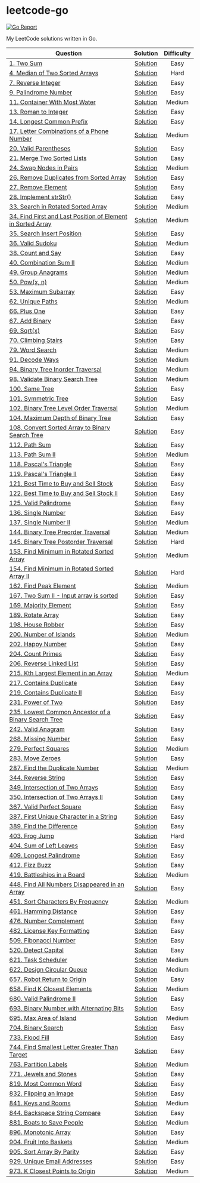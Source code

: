 # leetcode-go

[![Go Report](https://goreportcard.com/badge/github.com/kakugirai/leetcode-go)](https://goreportcard.com/report/github.com/kakugirai/leetcode-go)

My LeetCode solutions written in Go.

| Question                                                                                                                                             |                                Solution                                 | Difficulty |
| ---------------------------------------------------------------------------------------------------------------------------------------------------- | :---------------------------------------------------------------------: | :--------: |
| [1. Two Sum](https://leetcode.com/problems/two-sum)                                                                                                  |                         [Solution](src/two-sum)                         |    Easy    |
| [4. Median of Two Sorted Arrays](https://leetcode.com/problems/median-of-two-sorted-arrays)                                                          |               [Solution](src/median-of-two-sorted-arrays)               |    Hard    |
| [7. Reverse Integer](https://leetcode.com/problems/reverse-integer)                                                                                  |                     [Solution](src/reverse-integer)                     |    Easy    |
| [9. Palindrome Number](https://leetcode.com/problems/palindrome-number)                                                                              |                    [Solution](src/palindrome-number)                    |    Easy    |
| [11. Container With Most Water](https://leetcode.com/problems/container-with-most-water)                                                             |                [Solution](src/container-with-most-water)                |   Medium   |
| [13. Roman to Integer](https://leetcode.com/problems/roman-to-integer)                                                                               |                    [Solution](src/roman-to-integer)                     |    Easy    |
| [14. Longest Common Prefix](https://leetcode.com/problems/longest-common-prefix)                                                                     |                  [Solution](src/longest-common-prefix)                  |    Easy    |
| [17. Letter Combinations of a Phone Number](https://leetcode.com/problems/letter-combinations-of-a-phone-number)                                     |          [Solution](src/letter-combinations-of-a-phone-number)          |   Medium   |
| [20. Valid Parentheses](https://leetcode.com/problems/valid-parentheses)                                                                             |                    [Solution](src/valid-parentheses)                    |    Easy    |
| [21. Merge Two Sorted Lists](https://leetcode.com/problems/merge-two-sorted-lists)                                                                   |                 [Solution](src/merge-two-sorted-lists)                  |    Easy    |
| [24. Swap Nodes in Pairs](https://leetcode.com/problems/swap-nodes-in-pairs)                                                                         |                   [Solution](src/swap-nodes-in-pairs)                   |   Medium   |
| [26. Remove Duplicates from Sorted Array](https://leetcode.com/problems/remove-duplicates-from-sorted-array)                                         |           [Solution](src/remove-duplicates-from-sorted-array)           |    Easy    |
| [27. Remove Element](https://leetcode.com/problems/remove-element)                                                                                   |                     [Solution](src/remove-element)                      |    Easy    |
| [28. Implement strStr()](https://leetcode.com/problems/implement-strstr)                                                                             |                    [Solution](src/implement-strstr)                     |    Easy    |
| [33. Search in Rotated Sorted Array](https://leetcode.com/problems/search-in-rotated-sorted-array)                                                   |             [Solution](src/search-in-rotated-sorted-array)              |   Medium   |
| [34. Find First and Last Position of Element in Sorted Array](https://leetcode.com/problems/find-first-and-last-position-of-element-in-sorted-array) | [Solution](src/find-first-and-last-position-of-element-in-sorted-array) |   Medium   |
| [35. Search Insert Position](https://leetcode.com/problems/search-insert-position)                                                                   |                 [Solution](src/search-insert-position)                  |    Easy    |
| [36. Valid Sudoku](https://leetcode.com/problems/valid-sudoku)                                                                                       |                      [Solution](src/valid-sudoku)                       |   Medium   |
| [38. Count and Say](https://leetcode.com/problems/count-and-say)                                                                                     |                      [Solution](src/count-and-say)                      |    Easy    |
| [40. Combination Sum II](https://leetcode.com/problems/combination-sum-ii)                                                                           |                   [Solution](src/combination-sum-ii)                    |   Medium   |
| [49. Group Anagrams](https://leetcode.com/problems/group-anagrams)                                                                                   |                     [Solution](src/group-anagrams)                      |   Medium   |
| [50. Pow(x, n)](https://leetcode.com/problems/powx-n)                                                                                                |                         [Solution](src/powx-n)                          |   Medium   |
| [53. Maximum Subarray](https://leetcode.com/problems/maximum-subarray)                                                                               |                    [Solution](src/maximum-subarray)                     |    Easy    |
| [62. Unique Paths](https://leetcode.com/problems/unique-paths)                                                                                       |                      [Solution](src/unique-paths)                       |   Medium   |
| [66. Plus One](https://leetcode.com/problems/plus-one)                                                                                               |                        [Solution](src/plus-one)                         |    Easy    |
| [67. Add Binary](https://leetcode.com/problems/add-binary)                                                                                           |                       [Solution](src/add-binary)                        |    Easy    |
| [69. Sqrt(x)](https://leetcode.com/problems/sqrtx)                                                                                                   |                          [Solution](src/sqrtx)                          |    Easy    |
| [70. Climbing Stairs](https://leetcode.com/problems/climbing-stairs)                                                                                 |                     [Solution](src/climbing-stairs)                     |    Easy    |
| [79. Word Search](https://leetcode.com/problems/word-search)                                                                                         |                       [Solution](src/word-search)                       |   Medium   |
| [91. Decode Ways](https://leetcode.com/problems/decode-ways)                                                                                         |                       [Solution](src/decode-ways)                       |   Medium   |
| [94. Binary Tree Inorder Traversal](https://leetcode.com/problems/binary-tree-inorder-traversal)                                                     |              [Solution](src/binary-tree-inorder-traversal)              |   Medium   |
| [98. Validate Binary Search Tree](https://leetcode.com/problems/validate-binary-search-tree)                                                         |               [Solution](src/validate-binary-search-tree)               |   Medium   |
| [100. Same Tree](https://leetcode.com/problems/same-tree)                                                                                            |                        [Solution](src/same-tree)                        |    Easy    |
| [101. Symmetric Tree](https://leetcode.com/problems/symmetric-tree)                                                                                  |                     [Solution](src/symmetric-tree)                      |    Easy    |
| [102. Binary Tree Level Order Traversal](https://leetcode.com/problems/binary-tree-level-order-traversal)                                            |            [Solution](src/binary-tree-level-order-traversal)            |   Medium   |
| [104. Maximum Depth of Binary Tree](https://leetcode.com/problems/maximum-depth-of-binary-tree)                                                      |              [Solution](src/maximum-depth-of-binary-tree)               |    Easy    |
| [108. Convert Sorted Array to Binary Search Tree](https://leetcode.com/problems/convert-sorted-array-to-binary-search-tree)                          |       [Solution](src/convert-sorted-array-to-binary-search-tree)        |    Easy    |
| [112. Path Sum](https://leetcode.com/problems/path-sum)                                                                                              |                        [Solution](src/path-sum)                         |    Easy    |
| [113. Path Sum II](https://leetcode.com/problems/path-sum-ii)                                                                                        |                       [Solution](src/path-sum-ii)                       |   Medium   |
| [118. Pascal's Triangle](https://leetcode.com/problems/pascals-triangle)                                                                             |                    [Solution](src/pascals-triangle)                     |    Easy    |
| [119. Pascal's Triangle II](https://leetcode.com/problems/pascals-triangle-ii)                                                                       |                   [Solution](src/pascals-triangle-ii)                   |    Easy    |
| [121. Best Time to Buy and Sell Stock](https://leetcode.com/problems/best-time-to-buy-and-sell-stock)                                                |             [Solution](src/best-time-to-buy-and-sell-stock)             |    Easy    |
| [122. Best Time to Buy and Sell Stock II](https://leetcode.com/problems/best-time-to-buy-and-sell-stock-ii)                                          |           [Solution](src/best-time-to-buy-and-sell-stock-ii)            |    Easy    |
| [125. Valid Palindrome](https://leetcode.com/problems/valid-palindrome)                                                                              |                    [Solution](src/valid-palindrome)                     |    Easy    |
| [136. Single Number](https://leetcode.com/problems/single-number)                                                                                    |                      [Solution](src/single-number)                      |    Easy    |
| [137. Single Number II](https://leetcode.com/problems/single-number-ii)                                                                              |                    [Solution](src/single-number-ii)                     |   Medium   |
| [144. Binary Tree Preorder Traversal](https://leetcode.com/problems/binary-tree-preorder-traversal)                                                  |             [Solution](src/binary-tree-preorder-traversal)              |   Medium   |
| [145. Binary Tree Postorder Traversal](https://leetcode.com/problems/binary-tree-postorder-traversal)                                                |             [Solution](src/binary-tree-postorder-traversal)             |    Hard    |
| [153. Find Minimum in Rotated Sorted Array](https://leetcode.com/problems/find-minimum-in-rotated-sorted-array)                                      |          [Solution](src/find-minimum-in-rotated-sorted-array)           |   Medium   |
| [154. Find Minimum in Rotated Sorted Array II](https://leetcode.com/problems/find-minimum-in-rotated-sorted-array-ii)                                |         [Solution](src/find-minimum-in-rotated-sorted-array-ii)         |    Hard    |
| [162. Find Peak Element](https://leetcode.com/problems/find-peak-element)                                                                            |                    [Solution](src/find-peak-element)                    |   Medium   |
| [167. Two Sum II - Input array is sorted](https://leetcode.com/problems/two-sum-ii-input-array-is-sorted)                                            |            [Solution](src/two-sum-ii-input-array-is-sorted)             |    Easy    |
| [169. Majority Element](https://leetcode.com/problems/majority-element)                                                                              |                    [Solution](src/majority-element)                     |    Easy    |
| [189. Rotate Array](https://leetcode.com/problems/rotate-array)                                                                                      |                      [Solution](src/rotate-array)                       |    Easy    |
| [198. House Robber](https://leetcode.com/problems/house-robber)                                                                                      |                      [Solution](src/house-robber)                       |    Easy    |
| [200. Number of Islands](https://leetcode.com/problems/number-of-islands)                                                                            |                    [Solution](src/number-of-islands)                    |   Medium   |
| [202. Happy Number](https://leetcode.com/problems/happy-number)                                                                                      |                      [Solution](src/happy-number)                       |    Easy    |
| [204. Count Primes](https://leetcode.com/problems/count-primes)                                                                                      |                      [Solution](src/count-primes)                       |    Easy    |
| [206. Reverse Linked List](https://leetcode.com/problems/reverse-linked-list)                                                                        |                   [Solution](src/reverse-linked-list)                   |    Easy    |
| [215. Kth Largest Element in an Array](https://leetcode.com/problems/kth-largest-element-in-an-array)                                                |             [Solution](src/kth-largest-element-in-an-array)             |   Medium   |
| [217. Contains Duplicate](https://leetcode.com/problems/contains-duplicate)                                                                          |                   [Solution](src/contains-duplicate)                    |    Easy    |
| [219. Contains Duplicate II](https://leetcode.com/problems/contains-duplicate-ii)                                                                    |                  [Solution](src/contains-duplicate-ii)                  |    Easy    |
| [231. Power of Two](https://leetcode.com/problems/power-of-two)                                                                                      |                      [Solution](src/power-of-two)                       |    Easy    |
| [235. Lowest Common Ancestor of a Binary Search Tree](https://leetcode.com/problems/lowest-common-ancestor-of-a-binary-search-tree)                  |     [Solution](src/lowest-common-ancestor-of-a-binary-search-tree)      |    Easy    |
| [242. Valid Anagram](https://leetcode.com/problems/valid-anagram)                                                                                    |                      [Solution](src/valid-anagram)                      |    Easy    |
| [268. Missing Number](https://leetcode.com/problems/missing-number)                                                                                  |                     [Solution](src/missing-number)                      |    Easy    |
| [279. Perfect Squares](https://leetcode.com/problems/perfect-squares)                                                                                |                     [Solution](src/perfect-squares)                     |   Medium   |
| [283. Move Zeroes](https://leetcode.com/problems/move-zeroes)                                                                                        |                       [Solution](src/move-zeroes)                       |    Easy    |
| [287. Find the Duplicate Number](https://leetcode.com/problems/find-the-duplicate-number)                                                            |                [Solution](src/find-the-duplicate-number)                |   Medium   |
| [344. Reverse String](https://leetcode.com/problems/reverse-string)                                                                                  |                     [Solution](src/reverse-string)                      |    Easy    |
| [349. Intersection of Two Arrays](https://leetcode.com/problems/intersection-of-two-arrays)                                                          |               [Solution](src/intersection-of-two-arrays)                |    Easy    |
| [350. Intersection of Two Arrays II](https://leetcode.com/problems/intersection-of-two-arrays-ii)                                                    |              [Solution](src/intersection-of-two-arrays-ii)              |    Easy    |
| [367. Valid Perfect Square](https://leetcode.com/problems/valid-perfect-square)                                                                      |                  [Solution](src/valid-perfect-square)                   |    Easy    |
| [387. First Unique Character in a String](https://leetcode.com/problems/first-unique-character-in-a-string)                                          |           [Solution](src/first-unique-character-in-a-string)            |    Easy    |
| [389. Find the Difference](https://leetcode.com/problems/find-the-difference)                                                                        |                   [Solution](src/find-the-difference)                   |    Easy    |
| [403. Frog Jump](https://leetcode.com/problems/frog-jump)                                                                                            |                        [Solution](src/frog-jump)                        |    Hard    |
| [404. Sum of Left Leaves](https://leetcode.com/problems/sum-of-left-leaves)                                                                          |                   [Solution](src/sum-of-left-leaves)                    |    Easy    |
| [409. Longest Palindrome](https://leetcode.com/problems/longest-palindrome)                                                                          |                   [Solution](src/longest-palindrome)                    |    Easy    |
| [412. Fizz Buzz](https://leetcode.com/problems/fizz-buzz)                                                                                            |                        [Solution](src/fizz-buzz)                        |    Easy    |
| [419. Battleships in a Board](https://leetcode.com/problems/battleships-in-a-board)                                                                  |                 [Solution](src/battleships-in-a-board)                  |   Medium   |
| [448. Find All Numbers Disappeared in an Array](https://leetcode.com/problems/find-all-numbers-disappeared-in-an-array)                              |        [Solution](src/find-all-numbers-disappeared-in-an-array)         |    Easy    |
| [451. Sort Characters By Frequency](https://leetcode.com/problems/sort-characters-by-frequency)                                                      |              [Solution](src/sort-characters-by-frequency)               |   Medium   |
| [461. Hamming Distance](https://leetcode.com/problems/hamming-distance)                                                                              |                    [Solution](src/hamming-distance)                     |    Easy    |
| [476. Number Complement](https://leetcode.com/problems/number-complement)                                                                            |                    [Solution](src/number-complement)                    |    Easy    |
| [482. License Key Formatting](https://leetcode.com/problems/license-key-formatting)                                                                  |                 [Solution](src/license-key-formatting)                  |    Easy    |
| [509. Fibonacci Number](https://leetcode.com/problems/fibonacci-number)                                                                              |                    [Solution](src/fibonacci-number)                     |    Easy    |
| [520. Detect Capital](https://leetcode.com/problems/detect-capital)                                                                                  |                     [Solution](src/detect-capital)                      |    Easy    |
| [621. Task Scheduler](https://leetcode.com/problems/task-scheduler)                                                                                  |                     [Solution](src/task-scheduler)                      |   Medium   |
| [622. Design Circular Queue](https://leetcode.com/problems/design-circular-queue)                                                                    |                  [Solution](src/design-circular-queue)                  |   Medium   |
| [657. Robot Return to Origin](https://leetcode.com/problems/robot-return-to-origin)                                                                  |                 [Solution](src/robot-return-to-origin)                  |    Easy    |
| [658. Find K Closest Elements](https://leetcode.com/problems/find-k-closest-elements)                                                                |                 [Solution](src/find-k-closest-elements)                 |   Medium   |
| [680. Valid Palindrome II](https://leetcode.com/problems/valid-palindrome-ii)                                                                        |                   [Solution](src/valid-palindrome-ii)                   |    Easy    |
| [693. Binary Number with Alternating Bits](https://leetcode.com/problems/binary-number-with-alternating-bits)                                        |           [Solution](src/binary-number-with-alternating-bits)           |    Easy    |
| [695. Max Area of Island](https://leetcode.com/problems/max-area-of-island)                                                                          |                   [Solution](src/max-area-of-island)                    |   Medium   |
| [704. Binary Search](https://leetcode.com/problems/binary-search)                                                                                    |                      [Solution](src/binary-search)                      |    Easy    |
| [733. Flood Fill](https://leetcode.com/problems/flood-fill)                                                                                          |                       [Solution](src/flood-fill)                        |    Easy    |
| [744. Find Smallest Letter Greater Than Target](https://leetcode.com/problems/find-smallest-letter-greater-than-target)                              |        [Solution](src/find-smallest-letter-greater-than-target)         |    Easy    |
| [763. Partition Labels](https://leetcode.com/problems/partition-labels)                                                                              |                    [Solution](src/partition-labels)                     |   Medium   |
| [771. Jewels and Stones](https://leetcode.com/problems/jewels-and-stones)                                                                            |                    [Solution](src/jewels-and-stones)                    |    Easy    |
| [819. Most Common Word](https://leetcode.com/problems/most-common-word)                                                                              |                    [Solution](src/most-common-word)                     |    Easy    |
| [832. Flipping an Image](https://leetcode.com/problems/flipping-an-image)                                                                            |                    [Solution](src/flipping-an-image)                    |    Easy    |
| [841. Keys and Rooms](https://leetcode.com/problems/keys-and-rooms)                                                                                  |                     [Solution](src/keys-and-rooms)                      |   Medium   |
| [844. Backspace String Compare](https://leetcode.com/problems/backspace-string-compare)                                                              |                [Solution](src/backspace-string-compare)                 |    Easy    |
| [881. Boats to Save People](https://leetcode.com/problems/boats-to-save-people)                                                                      |                  [Solution](src/boats-to-save-people)                   |   Medium   |
| [896. Monotonic Array](https://leetcode.com/problems/monotonic-array)                                                                                |                     [Solution](src/monotonic-array)                     |    Easy    |
| [904. Fruit Into Baskets](https://leetcode.com/problems/fruit-into-baskets)                                                                          |                   [Solution](src/fruit-into-baskets)                    |   Medium   |
| [905. Sort Array By Parity](https://leetcode.com/problems/sort-array-by-parity)                                                                      |                  [Solution](src/sort-array-by-parity)                   |    Easy    |
| [929. Unique Email Addresses](https://leetcode.com/problems/unique-email-addresses)                                                                  |                 [Solution](src/unique-email-addresses)                  |    Easy    |
| [973. K Closest Points to Origin](https://leetcode.com/problems/k-closest-points-to-origin)                                                          |               [Solution](src/k-closest-points-to-origin)                |   Medium   |